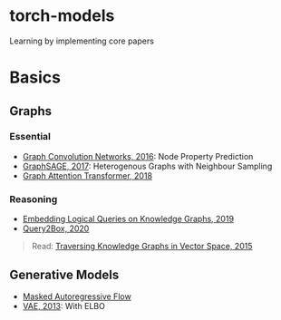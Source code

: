 # torch-models
Learning by implementing core papers

# Basics
## Graphs
### Essential
- [Graph Convolution Networks, 2016](https://arxiv.org/abs/1609.02907): Node Property Prediction
- [GraphSAGE, 2017](https://arxiv.org/abs/1706.02216): Heterogenous Graphs with Neighbour Sampling
- [Graph Attention Transformer, 2018](https://arxiv.org/abs/1710.10903)

### Reasoning
- [Embedding Logical Queries on Knowledge Graphs, 2019](https://arxiv.org/pdf/1806.01445)
- [Query2Box, 2020](https://arxiv.org/pdf/2002.05969)
> Read: [Traversing Knowledge Graphs in Vector Space, 2015](https://arxiv.org/pdf/1506.01094)

## Generative Models
- [Masked Autoregressive Flow](https://arxiv.org/abs/1705.07057)
- [VAE, 2013](https://arxiv.org/abs/1312.6114): With ELBO
